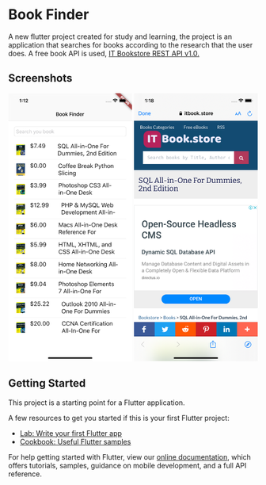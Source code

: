 # Book Finder

A new flutter project created for study and learning, the project is an application that searches for books according to the research that the user does. A free book API is used, [IT Bookstore REST API v1.0.](https://www.programmableweb.com/api/it-bookstore-rest-api-v10)

## Screenshots
<img src="./assets/image_1.png" width="250px"/>
<img src="./assets/image_2.png" width="250px" />  

## Getting Started

This project is a starting point for a Flutter application.

A few resources to get you started if this is your first Flutter project:

- [Lab: Write your first Flutter app](https://flutter.dev/docs/get-started/codelab)
- [Cookbook: Useful Flutter samples](https://flutter.dev/docs/cookbook)

For help getting started with Flutter, view our
[online documentation](https://flutter.dev/docs), which offers tutorials,
samples, guidance on mobile development, and a full API reference.
